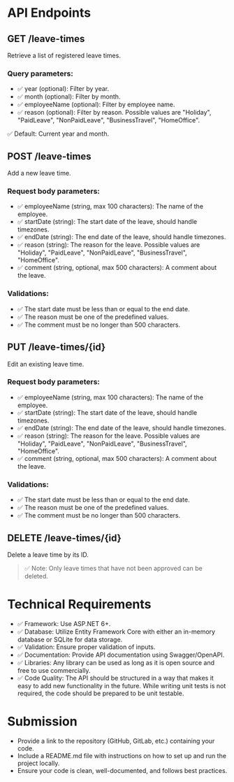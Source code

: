 ﻿# API Endpoints

## GET /leave-times
Retrieve a list of registered leave times.

### Query parameters:
- ✅ year (optional): Filter by year.
- ✅ month (optional): Filter by month.
- ✅ employeeName (optional): Filter by employee name.
- ✅ reason (optional): Filter by reason. Possible values are "Holiday", "PaidLeave", "NonPaidLeave", "BusinessTravel", "HomeOffice".

✅ Default: Current year and month.

## POST /leave-times
Add a new leave time.

### Request body parameters:
- ✅ employeeName (string, max 100 characters): The name of the employee.
- ✅ startDate (string): The start date of the leave, should handle timezones.
- ✅ endDate (string): The end date of the leave, should handle timezones.
- ✅ reason (string): The reason for the leave. Possible values are "Holiday", "PaidLeave", "NonPaidLeave", "BusinessTravel", "HomeOffice".
- ✅ comment (string, optional, max 500 characters): A comment about the leave.

### Validations:
- ✅ The start date must be less than or equal to the end date.
- ✅ The reason must be one of the predefined values.
- ✅ The comment must be no longer than 500 characters.

## PUT /leave-times/\{id\}
Edit an existing leave time.

### Request body parameters:
- ✅ employeeName (string, max 100 characters): The name of the employee.
- ✅ startDate (string): The start date of the leave, should handle timezones.
- ✅ endDate (string): The end date of the leave, should handle timezones.
- ✅ reason (string): The reason for the leave. Possible values are "Holiday", "PaidLeave", "NonPaidLeave", "BusinessTravel", "HomeOffice".
- ✅ comment (string, optional, max 500 characters): A comment about the leave.

### Validations:
- ✅ The start date must be less than or equal to the end date.
- ✅ The reason must be one of the predefined values.
- ✅ The comment must be no longer than 500 characters.

## DELETE /leave-times/\{id\}
Delete a leave time by its ID.

> ✅ Note: Only leave times that have not been approved can be deleted.

# Technical Requirements
- ✅ Framework: Use ASP.NET 6+.
- ✅ Database: Utilize Entity Framework Core with either an in-memory database or SQLite for data storage.
- ✅ Validation: Ensure proper validation of inputs.
- ✅ Documentation: Provide API documentation using Swagger/OpenAPI.
- ✅ Libraries: Any library can be used as long as it is open source and free to use commercially.
- ✅ Code Quality: The API should be structured in a way that makes it easy to add new functionality in the future. While writing unit tests is not required, the code should be prepared to be unit testable.

# Submission
- Provide a link to the repository (GitHub, GitLab, etc.) containing your code.
- Include a README.md file with instructions on how to set up and run the project locally.
- Ensure your code is clean, well-documented, and follows best practices.